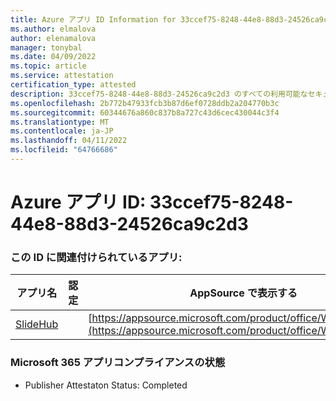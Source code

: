 ```yaml
---
title: Azure アプリ ID Information for 33ccef75-8248-44e8-88d3-24526ca9c2d3
ms.author: elmalova
author: elenamalova
manager: tonybal
ms.date: 04/09/2022
ms.topic: article
ms.service: attestation
certification_type: attested
description: 33ccef75-8248-44e8-88d3-24526ca9c2d3 のすべての利用可能なセキュリティとコンプライアンス情報。
ms.openlocfilehash: 2b772b47933fcb3b87d6ef0728ddb2a204770b3c
ms.sourcegitcommit: 60344676a860c837b8a727c43d6cec430044c3f4
ms.translationtype: MT
ms.contentlocale: ja-JP
ms.lasthandoff: 04/11/2022
ms.locfileid: "64766686"
---
```

# <a name="azure-app-id-33ccef75-8248-44e8-88d3-24526ca9c2d3"></a>Azure アプリ ID: 33ccef75-8248-44e8-88d3-24526ca9c2d3


### <a name="apps-associated-with-this-id"></a>この ID に関連付けられているアプリ:
| **アプリ名** | **認定** | **AppSource で表示する** |
|--------------|---------------|-----------------------|
| [SlideHub](../forward/WA200001625.md) |  | [https://appsource.microsoft.com/product/office/WA200001625](https://appsource.microsoft.com/product/office/WA200001625) |

### <a name="microsoft-365-app-compliance-status"></a>Microsoft 365 アプリコンプライアンスの状態
- Publisher Attestaton Status: Completed
